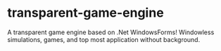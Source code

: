 # transparent-game-engine
A transparent game engine based on .Net WindowsForms! Windowless simulations, games, and top most application without background.
